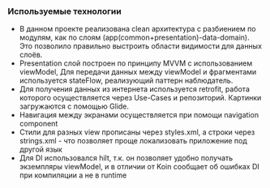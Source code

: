 ### Используемые технологии

- В данном проекте реализована clean архитектура с разбиением по модулям, как по слоям (app(common+presentation)-data-domain). Это позволило правильно выстроить области видимости для данных слоёв.
- Presentation слой построен по принципу MVVM с использованием viewModel, Для передачи данных между viewModel и фрагментами используется stateFlow, реализующий паттерн наблюдатель. 
- Для получения данных из интернета используется retrofit, работа которого осуществляется через Use-Cases и репозиторий. Картинки загружаются с помощью Glide.
- Навигация между экранами осуществляется при помощи navigation component 
- Стили для разных view прописаны через styles.xml, а строки через strings.xml - что позволяет проще локализовать приложение под другой язык
- Для DI использовался hilt, т.к. он позволяет удобно получать экземпляры viewModel, и в отличии от Koin сообщает об ошибках DI при компиляции а не в runtime
